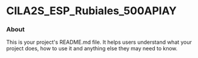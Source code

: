 CILA2S_ESP_Rubiales_500APIAY
===================================

### About

This is your project's README.md file. It helps users understand what your
project does, how to use it and anything else they may need to know.
